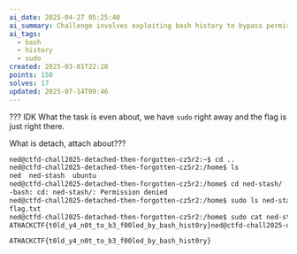 ```yaml
---
ai_date: 2025-04-27 05:25:40
ai_summary: Challenge involves exploiting bash history to bypass permissions and access flag (sudo required)
ai_tags:
  - bash
  - history
  - sudo
created: 2025-03-01T22:28
points: 150
solves: 17
updated: 2025-07-14T09:46
---
```


??? IDK What the task is even about, we have `sudo` right away and the flag is just right there.

What is detach, attach about???

```bash
ned@ctfd-chall2025-detached-then-forgotten-cz5r2:~$ cd ..
ned@ctfd-chall2025-detached-then-forgotten-cz5r2:/home$ ls
ned  ned-stash  ubuntu
ned@ctfd-chall2025-detached-then-forgotten-cz5r2:/home$ cd ned-stash/
-bash: cd: ned-stash/: Permission denied
ned@ctfd-chall2025-detached-then-forgotten-cz5r2:/home$ sudo ls ned-stash/
flag.txt
ned@ctfd-chall2025-detached-then-forgotten-cz5r2:/home$ sudo cat ned-stash/flag.txt
ATHACKCTF{t0ld_y4_n0t_to_b3_f00led_by_bash_hist0ry}ned@ctfd-chall2025-detached-then-forgotten-cz5r2:/home$
```

```flag
ATHACKCTF{t0ld_y4_n0t_to_b3_f00led_by_bash_hist0ry}
```
